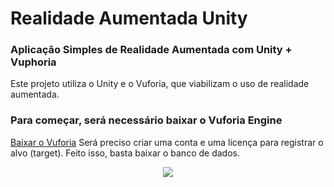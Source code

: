 # Realidade Aumentada Unity

### Aplicação Simples de Realidade Aumentada com Unity + Vuphoria
 
Este projeto utiliza o Unity e o Vuforia, que viabilizam o uso de realidade aumentada.

### Para começar, será necessário baixar o Vuforia Engine
[Baixar o Vuforia](https://developer.vuforia.com/user/login?url=/downloads/sdk%3F_%3D1678117884)
Será preciso criar uma conta e uma licença para registrar o alvo (target).
Feito isso, basta baixar o banco de dados.

 <p align="center">

<img src="https://i.ibb.co/zFQyWR8/print1.jpg">
</p>
